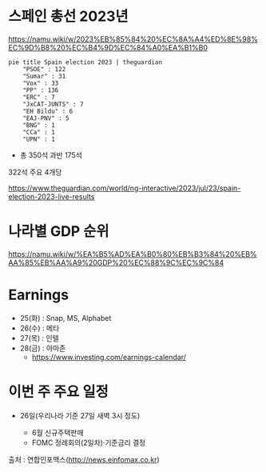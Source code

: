 # 스페인 총선 2023년 

https://namu.wiki/w/2023%EB%85%84%20%EC%8A%A4%ED%8E%98%EC%9D%B8%20%EC%B4%9D%EC%84%A0%EA%B1%B0

```mermaid
pie title Spain election 2023 | theguardian
    "PSOE" : 122
    "Sumar" : 31
    "Vox" : 33
    "PP" : 136
    "ERC" : 7
    "JxCAT-JUNTS" : 7
    "EH Bildu" : 6
    "EAJ-PNV" : 5
    "BNG" : 1
    "CCa" : 1
    "UPN" : 1
```

- 총 350석 과반 175석

322석 주요 4개당

https://www.theguardian.com/world/ng-interactive/2023/jul/23/spain-election-2023-live-results

# 나라별 GDP 순위
https://namu.wiki/w/%EA%B5%AD%EA%B0%80%EB%B3%84%20%EB%AA%85%EB%AA%A9%20GDP%20%EC%88%9C%EC%9C%84

# Earnings 

- 25(화) : Snap, MS, Alphabet
- 26(수) : 메타
- 27(목) : 인텔
- 28(금) : 아마존
  - https://www.investing.com/earnings-calendar/

# 이번 주 주요 일정

- 26일(우리나라 기준 27일 새벽 3시 정도)

  - 6월 신규주택판매
  - FOMC 정례회의(2일차)·기준금리 결정

출처 : 연합인포맥스(http://news.einfomax.co.kr)

